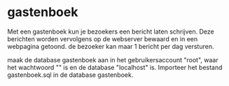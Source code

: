 # gastenboek
Met een gastenboek kun je bezoekers een bericht laten schrijven.
Deze berichten worden vervolgens op de webserver bewaard en in een webpagina getoond.
de bezoeker kan maar 1 bericht per dag versturen.

maak de database gastenboek aan in het gebruikersaccount "root", waar het wachtwoord "" is en de database "localhost" is.
Importeer het bestand gastenboek.sql in de database gastenboek.
